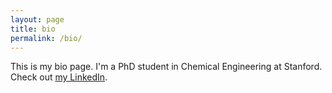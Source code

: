 ```yaml
---
layout: page
title: bio
permalink: /bio/
---
```


This is my bio page. I'm a PhD student in Chemical Engineering at Stanford. Check out [my LinkedIn](https://www.linkedin.com/in/neckman).
